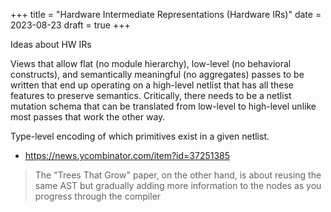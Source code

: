 +++
title = "Hardware Intermediate Representations (Hardware IRs)"
date = 2023-08-23
draft = true
+++

Ideas about HW IRs

Views that allow flat (no module hierarchy), low-level (no behavioral constructs), and semantically meaningful (no aggregates) passes to be written that end up operating on a high-level netlist that has all these features to preserve semantics. Critically, there needs to be a netlist mutation schema that can be translated from low-level to high-level unlike most passes that work the other way.

Type-level encoding of which primitives exist in a given netlist.
- https://news.ycombinator.com/item?id=37251385

> The "Trees That Grow" paper, on the other hand, is about reusing the same AST but gradually adding more information to the nodes as you progress through the compiler
